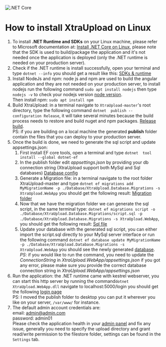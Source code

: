![.NET Core](https://github.com/veteran1/XtraUpload.ServerApp/workflows/.NET%20Core/badge.svg)


# How to install XtraUpload on Linux

1. To install **.NET Runtime and SDKs** on your Linux machine, please refer to Microsoft documentation at:
[Install .NET Core on Linux](https://docs.microsoft.com/en-us/dotnet/core/install/linux), please note that the SDK is used to build/package the application and it's not needed once the application is deployed (only the .NET runtime is needed on your production server).
1. Check if the .NET runtime is install successfully, open your terminal and type `dotnet --info` you should get a result like this:
[SDKs & runtime](https://photos.google.com/share/AF1QipOPxqzGwFwxSRmboRJUBE5V2AJStsU_-hoOhFZZb9dcnsbZXqHZceZDCr9T1eulRg/photo/AF1QipN76ujJrqiwJW250M7Ioh_6yyMAljXqyTSdubX8?key=TXRBSTNLbW9UUktYRVhsSjJFRVFkc2V2NFFRT1ZB)
1. Install NodeJs and npm: node js and npm are used to build the angular application and they are not needed on your production server, to install nodejs run the following command `sudo apt install nodejs` then type `nodejs -v` to check your nodejs version [node version](https://photos.app.goo.gl/tvLbAGkMuz5AXCnp7).  
 Then install npm: `sudo apt install npm`
1. Build XtraUpload: in a terminal navigate to `XtraUpload-master`'s root directory, type the following command `dotnet  publish --configuration Release`, it will take several minutes because the build process needs to restore and build nuget and npm packages. [Release build](https://photos.app.goo.gl/hA8q1Fw8iZL5NwjD9).   
 PS: if you are building on a local machine the generated **publish** folder contain the files that you can deploy to your production server.
1. Once the build is done, we need to generate the sql script and update appsettings.json:
   1. First install EF core tools, open a terminal and type `dotnet  tool install --global dotnet-ef`
   1. In the publish folder edit *appsettings.json* by providing your db connection string (XtraUpload support both MySql and Sql databases) [Database config](https://photos.app.goo.gl/fqz4A5WC5Yrhb1Z38)
   1. Generate a Migration file: in a terminal navigate to the root folder XtraUpload-master and type 
 `dotnet ef migrations add MyMigrationName -p ./Database/XtraUpload.Database.Migrations -s XtraUpload.WebApp` you should get the following result:  [Migration folder](https://photos.app.goo.gl/4GoWuAocxoKHYVLw8)
   1. Now that we have the migration folder we can generate the sql script, in the same terminal type: `dotnet ef migrations script -o ./Database/XtraUpload.Database.Migrations/script.sql -p ./Database/XtraUpload.Database.Migrations -s XtraUpload.WebApp`, you should get the following result: [Sql file](https://photos.app.goo.gl/cJgnnNq3nxwaLhvCA)
   1. Update your database with the generated sql script, you can either import the script.sql directly to your MySql server interface or run the following command 
 `dotnet ef database update MyMigrationName -p ./Database/XtraUpload.Database.Migrations -s XtraUpload.WebApp` you should see the newly generated  [database](https://photos.app.goo.gl/z5XZvwgKRb4KBzaW9).  
 *PS*: if you would like to run the command, you need to update the *ConnectionString* in *XtraUpload.WebApp/appsettings.json*
 if you got any error, please make sure you provide the correct database connection string in _XtraUpload.WebApp/appsettings.json_
1. Run the application: the .NET runtime came with kestrel webserver, you can start  this http server by running the command`dotnet XtraUpload.WebApp.dll` navigate to localhost:5000/login you should get the following [login page](https://photos.app.goo.gl/TLerv4DRMrUU9tgZ8)  
PS: I moved the publish folder to desktop you can put it wherever you like on your server, `/var/www/` for instance.
1. The default admin account credentials are:  
	email: admin@admin.com  
	password: admin01  
	Please check the application health in your [admin panel](https://photos.app.goo.gl/1tqTDfphSde14zSf8) 
	and fix any issue, generally you need to specify the upload directory and grant read/write permission to 	the filestore folder, settings can be found in the `Settings` tab.
